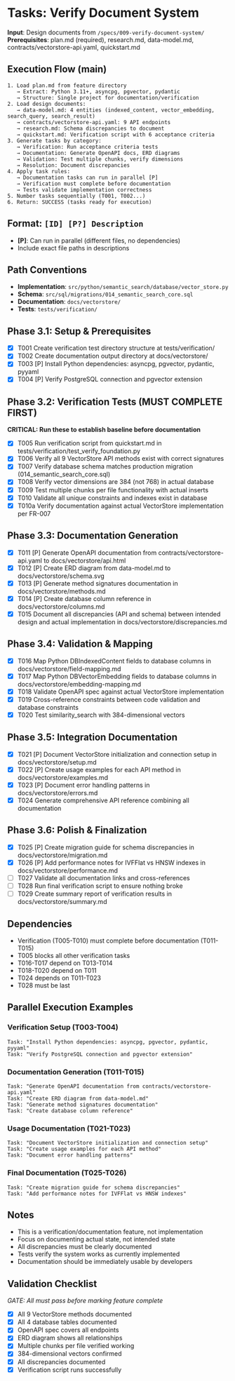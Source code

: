 # Tasks: Verify Document System

**Input**: Design documents from `/specs/009-verify-document-system/`
**Prerequisites**: plan.md (required), research.md, data-model.md, contracts/vectorstore-api.yaml, quickstart.md

## Execution Flow (main)

```
1. Load plan.md from feature directory
   → Extract: Python 3.11+, asyncpg, pgvector, pydantic
   → Structure: Single project for documentation/verification
2. Load design documents:
   → data-model.md: 4 entities (indexed_content, vector_embedding, search_query, search_result)
   → contracts/vectorstore-api.yaml: 9 API endpoints
   → research.md: Schema discrepancies to document
   → quickstart.md: Verification script with 6 acceptance criteria
3. Generate tasks by category:
   → Verification: Run acceptance criteria tests
   → Documentation: Generate OpenAPI docs, ERD diagrams
   → Validation: Test multiple chunks, verify dimensions
   → Resolution: Document discrepancies
4. Apply task rules:
   → Documentation tasks can run in parallel [P]
   → Verification must complete before documentation
   → Tests validate implementation correctness
5. Number tasks sequentially (T001, T002...)
6. Return: SUCCESS (tasks ready for execution)
```

## Format: `[ID] [P?] Description`

- **[P]**: Can run in parallel (different files, no dependencies)
- Include exact file paths in descriptions

## Path Conventions

- **Implementation**: `src/python/semantic_search/database/vector_store.py`
- **Schema**: `src/sql/migrations/014_semantic_search_core.sql`
- **Documentation**: `docs/vectorstore/`
- **Tests**: `tests/verification/`

## Phase 3.1: Setup & Prerequisites

- [X] T001 Create verification test directory structure at tests/verification/
- [X] T002 Create documentation output directory at docs/vectorstore/
- [X] T003 [P] Install Python dependencies: asyncpg, pgvector, pydantic, pyyaml
- [X] T004 [P] Verify PostgreSQL connection and pgvector extension

## Phase 3.2: Verification Tests (MUST COMPLETE FIRST)

**CRITICAL: Run these to establish baseline before documentation**

- [X] T005 Run verification script from quickstart.md in tests/verification/test_verify_foundation.py
- [X] T006 Verify all 9 VectorStore API methods exist with correct signatures
- [X] T007 Verify database schema matches production migration (014_semantic_search_core.sql)
- [X] T008 Verify vector dimensions are 384 (not 768) in actual database
- [X] T009 Test multiple chunks per file functionality with actual inserts
- [X] T010 Validate all unique constraints and indexes exist in database
- [X] T010a Verify documentation against actual VectorStore implementation per FR-007

## Phase 3.3: Documentation Generation

- [X] T011 [P] Generate OpenAPI documentation from contracts/vectorstore-api.yaml to docs/vectorstore/api.html
- [X] T012 [P] Create ERD diagram from data-model.md to docs/vectorstore/schema.svg
- [X] T013 [P] Generate method signatures documentation in docs/vectorstore/methods.md
- [X] T014 [P] Create database column reference in docs/vectorstore/columns.md
- [X] T015 Document all discrepancies (API and schema) between intended design and actual implementation in docs/vectorstore/discrepancies.md

## Phase 3.4: Validation & Mapping

- [X] T016 Map Python DBIndexedContent fields to database columns in docs/vectorstore/field-mapping.md
- [X] T017 Map Python DBVectorEmbedding fields to database columns in docs/vectorstore/embedding-mapping.md
- [X] T018 Validate OpenAPI spec against actual VectorStore implementation
- [X] T019 Cross-reference constraints between code validation and database constraints
- [X] T020 Test similarity_search with 384-dimensional vectors

## Phase 3.5: Integration Documentation

- [X] T021 [P] Document VectorStore initialization and connection setup in docs/vectorstore/setup.md
- [X] T022 [P] Create usage examples for each API method in docs/vectorstore/examples.md
- [X] T023 [P] Document error handling patterns in docs/vectorstore/errors.md
- [X] T024 Generate comprehensive API reference combining all documentation

## Phase 3.6: Polish & Finalization

- [X] T025 [P] Create migration guide for schema discrepancies in docs/vectorstore/migration.md
- [X] T026 [P] Add performance notes for IVFFlat vs HNSW indexes in docs/vectorstore/performance.md
- [ ] T027 Validate all documentation links and cross-references
- [ ] T028 Run final verification script to ensure nothing broke
- [ ] T029 Create summary report of verification results in docs/vectorstore/summary.md

## Dependencies

- Verification (T005-T010) must complete before documentation (T011-T015)
- T005 blocks all other verification tasks
- T016-T017 depend on T013-T014
- T018-T020 depend on T011
- T024 depends on T011-T023
- T028 must be last

## Parallel Execution Examples

### Verification Setup (T003-T004)

```
Task: "Install Python dependencies: asyncpg, pgvector, pydantic, pyyaml"
Task: "Verify PostgreSQL connection and pgvector extension"
```

### Documentation Generation (T011-T015)

```
Task: "Generate OpenAPI documentation from contracts/vectorstore-api.yaml"
Task: "Create ERD diagram from data-model.md"
Task: "Generate method signatures documentation"
Task: "Create database column reference"
```

### Usage Documentation (T021-T023)

```
Task: "Document VectorStore initialization and connection setup"
Task: "Create usage examples for each API method"
Task: "Document error handling patterns"
```

### Final Documentation (T025-T026)

```
Task: "Create migration guide for schema discrepancies"
Task: "Add performance notes for IVFFlat vs HNSW indexes"
```

## Notes

- This is a verification/documentation feature, not implementation
- Focus on documenting actual state, not intended state
- All discrepancies must be clearly documented
- Tests verify the system works as currently implemented
- Documentation should be immediately usable by developers

## Validation Checklist

*GATE: All must pass before marking feature complete*

- [x] All 9 VectorStore methods documented
- [x] All 4 database tables documented
- [x] OpenAPI spec covers all endpoints
- [x] ERD diagram shows all relationships
- [x] Multiple chunks per file verified working
- [x] 384-dimensional vectors confirmed
- [x] All discrepancies documented
- [x] Verification script runs successfully
